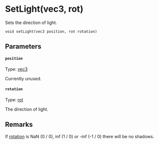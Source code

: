 # SetLight(vec3, rot)

Sets the direction of light.

```
void setLight(vec3 position, rot rotation)
```

## Parameters

#### `position`
Type: [vec3](/MdDocs/Types/Vec3.md)

Currently unused.

#### `rotation`
Type: [rot](/MdDocs/Types/Rot.md)

The direction of light.

## Remarks

If [rotation](#rotation) is NaN (0 / 0), inf (1 / 0) or -inf (-1 / 0) there will be no shadows.

